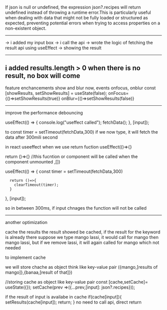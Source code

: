 If json is null or undefined, the expression json?.recipes will return undefined instead of throwing a runtime error.This is particularly useful when dealing with data that might not be fully loaded or structured as expected, preventing potential errors when trying to access properties on a non-existent object.

------------------------------
-> i added my input box
-> i call the api
-> wrote the logic of fetching the result api using useEffect
-> showing the result

-------------
i added results.length > 0
when there is no result, no box will come
-----------------
feature enchancements
show and blur
now, events
onfocus, onblur
const [showResults, setShowResults] = useState(false);
onFocus={()=>setShowResults(true)}
onBlur={()=>setShowResults(false)}

-----------
improve the performance
debouncing

useEffect(() => {
      console.log("useffect called");
      fetchData();
  }, [input]);

to
const timer =  setTimeout(fetchData,300)
if we now type, it will fetch the data after 300mili second

in react useeffect when we use return fuction
useEffect(()=>{}

 return ()=>{} //this fucntion or component will be called when the component unmounted
,[])

useEffect(() => {
      const timer = setTimeout(fetchData,300)

      return ()=>{
        clearTimeout(timer);
      }
  }, [input]);

so in between 300ms, if input chnages the function will not be called

--------------

another optimization

cache the results
the result showed be cached, if the result for the keyword is already there
suppose we type mango lassi, it would call for mango then mango lassi, but if we remove lassi, 
it will again called for mango which not needed

to implement cache

we will store chache as object think like key-value pair
({mango,[results of mango]},{banaa,[result of that]})

//storing cache as object like key-value pair
const [cache,setCache]= useState({});
setCache(prev =>({...prev,[input]: json?.recipes}));

if the result of input is availabe in cache
if(cache[input]){
      setResults(cache[input]);
      return;
    }
no need to call api, direct return
